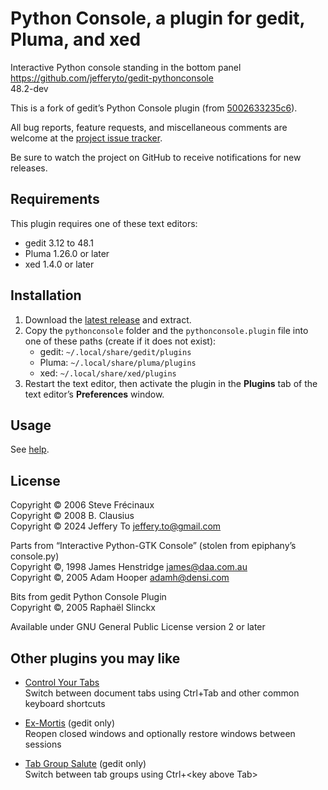 # Python Console, a plugin for gedit, Pluma, and xed

Interactive Python console standing in the bottom panel  
<https://github.com/jefferyto/gedit-pythonconsole>  
48.2-dev

This is a fork of gedit’s Python Console plugin (from [5002633235c6]).

All bug reports, feature requests, and miscellaneous comments are
welcome at the [project issue tracker].

Be sure to watch the project on GitHub to receive notifications for new
releases.

[5002633235c6]: https://gitlab.gnome.org/World/gedit/gedit/-/tree/5002633235c6a389df1a2ae9733f5bfaefe838f9
[project issue tracker]: https://github.com/jefferyto/gedit-pythonconsole/issues

## Requirements

This plugin requires one of these text editors:

*   gedit 3.12 to 48.1
*   Pluma 1.26.0 or later
*   xed 1.4.0 or later

## Installation

1.  Download the [latest release] and extract.
2.  Copy the `pythonconsole` folder and the `pythonconsole.plugin` file
    into one of these paths (create if it does not exist):
    * gedit: `~/.local/share/gedit/plugins`
    * Pluma: `~/.local/share/pluma/plugins`
    * xed: `~/.local/share/xed/plugins`
3.  Restart the text editor, then activate the plugin in the **Plugins**
    tab of the text editor’s **Preferences** window.

[latest release]: https://github.com/jefferyto/gedit-pythonconsole/releases/latest

## Usage

See [help].

[help]: help/README.md

## License

Copyright © 2006 Steve Frécinaux  
Copyright © 2008 B. Clausius  
Copyright © 2024 Jeffery To <jeffery.to@gmail.com>

Parts from “Interactive Python-GTK Console” (stolen from epiphany’s console.py)  
    Copyright ©, 1998 James Henstridge <james@daa.com.au>  
    Copyright ©, 2005 Adam Hooper <adamh@densi.com>

Bits from gedit Python Console Plugin  
    Copyright ©, 2005 Raphaël Slinckx

Available under GNU General Public License version 2 or later

## Other plugins you may like

*   [Control Your Tabs]  
    Switch between document tabs using Ctrl+Tab and other common keyboard shortcuts

*   [Ex-Mortis] (gedit only)  
    Reopen closed windows and optionally restore windows between sessions

*   [Tab Group Salute] (gedit only)  
    Switch between tab groups using Ctrl+\<key above Tab\>

[Control Your Tabs]: https://github.com/jefferyto/gedit-control-your-tabs
[Ex-Mortis]: https://github.com/jefferyto/gedit-ex-mortis
[Tab Group Salute]: https://github.com/jefferyto/gedit-tab-group-salute

